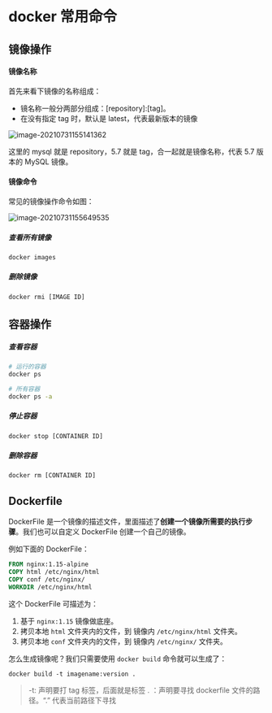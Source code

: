 # docker 常用命令

## 镜像操作

#### 镜像名称

首先来看下镜像的名称组成：

- 镜名称一般分两部分组成：[repository]:[tag]。
- 在没有指定 tag 时，默认是 latest，代表最新版本的镜像

![image-20210731155141362](https://zwhid.oss-cn-shenzhen.aliyuncs.com/blog/05-26-ud4Lnp.png)

这里的 mysql 就是 repository，5.7 就是 tag，合一起就是镜像名称，代表 5.7 版本的 MySQL 镜像。

#### 镜像命令

常见的镜像操作命令如图：

![image-20210731155649535](https://zwhid.oss-cn-shenzhen.aliyuncs.com/blog/05-26-RYOAwO.png)

##### 查看所有镜像

```bash
docker images
```

##### 删除镜像

```bash
docker rmi [IMAGE ID]
```

## 容器操作

##### 查看容器

```bash
# 运行的容器
docker ps

# 所有容器
docker ps -a
```

##### 停止容器

```bash
docker stop [CONTAINER ID]
```

##### 删除容器

```bash
docker rm [CONTAINER ID]
```

## Dockerfile

DockerFile 是一个镜像的描述文件，里面描述了**创建一个镜像所需要的执行步骤**。我们也可以自定义 DockerFile 创建一个自己的镜像。

例如下面的 DockerFile：

```dockerfile
FROM nginx:1.15-alpine
COPY html /etc/nginx/html
COPY conf /etc/nginx/
WORKDIR /etc/nginx/html
```

这个 DockerFile 可描述为：

1. 基于 `nginx:1.15` 镜像做底座。
2. 拷贝本地 `html` 文件夹内的文件，到 镜像内 `/etc/nginx/html` 文件夹。
3. 拷贝本地 `conf` 文件夹内的文件，到 镜像内 `/etc/nginx/` 文件夹。

怎么生成镜像呢？我们只需要使用 `docker build` 命令就可以生成了：

```
docker build -t imagename:version .
```

> -t: 声明要打 tag 标签，后面就是标签 . ：声明要寻找 dockerfile 文件的路径。“.” 代表当前路径下寻找
